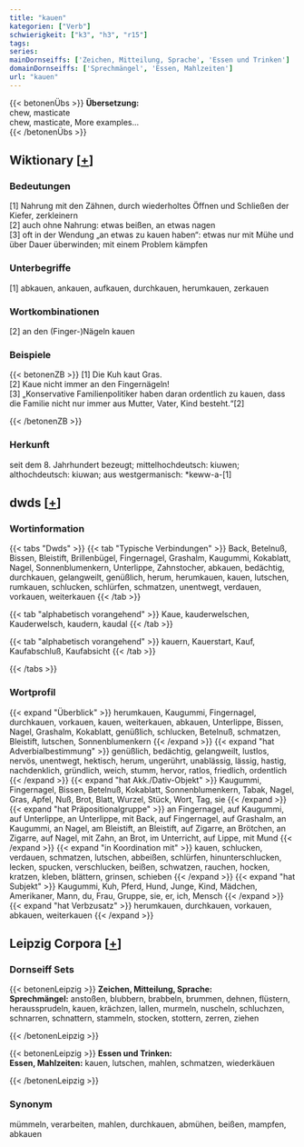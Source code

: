 ```yaml
---
title: "kauen"
kategorien: ["Verb"]
schwierigkeit: ["k3", "h3", "r15"]
tags:
series:
mainDornseiffs: ['Zeichen, Mitteilung, Sprache', 'Essen und Trinken']
domainDornseiffs: ['Sprechmängel', 'Essen, Mahlzeiten']
url: "kauen"
---
```


{{< betonenÜbs >}}
**Übersetzung:**  
chew, masticate  
chew, masticate, More examples...  
{{< /betonenÜbs >}}

## Wiktionary [[+](https://de.wiktionary.org/wiki/kauen)]

### Bedeutungen
[1] Nahrung mit den Zähnen, durch wiederholtes Öffnen und Schließen der Kiefer, zerkleinern  
[2] auch ohne Nahrung: etwas beißen, an etwas nagen  
[3] oft in der Wendung „an etwas zu kauen haben“: etwas nur mit Mühe und über Dauer überwinden; mit einem Problem kämpfen  

### Unterbegriffe
[1] abkauen, ankauen, aufkauen, durchkauen, herumkauen, zerkauen  

### Wortkombinationen
[2] an den (Finger-)Nägeln kauen  

### Beispiele
{{< betonenZB >}}
[1] Die Kuh kaut Gras.  
[2] Kaue nicht immer an den Fingernägeln!  
[3] „Konservative Familienpolitiker haben daran ordentlich zu kauen, dass die Familie nicht nur immer aus Mutter, Vater, Kind besteht.“[2]  

{{< /betonenZB >}}
### Herkunft
seit dem 8. Jahrhundert bezeugt; mittelhochdeutsch: kiuwen; althochdeutsch: kiuwan;  aus westgermanisch: *keww-a-[1]  



## dwds [[+](https://www.dwds.de/wb/kauen)]

### Wortinformation
{{< tabs "Dwds" >}}
{{< tab "Typische Verbindungen" >}}
Back, Betelnuß, Bissen, Bleistift, Brillenbügel, Fingernagel, Grashalm, Kaugummi, Kokablatt, Nagel, Sonnenblumenkern, Unterlippe, Zahnstocher, abkauen, bedächtig, durchkauen, gelangweilt, genüßlich, herum, herumkauen, kauen, lutschen, rumkauen, schlucken, schlürfen, schmatzen, unentwegt, verdauen, vorkauen, weiterkauen
{{< /tab >}}

{{< tab "alphabetisch vorangehend" >}}
Kaue, kauderwelschen, Kauderwelsch, kaudern, kaudal
{{< /tab >}}

{{< tab "alphabetisch vorangehend" >}}
kauern, Kauerstart, Kauf, Kaufabschluß, Kaufabsicht
{{< /tab >}}

{{< /tabs >}}

### Wortprofil
{{< expand "Überblick" >}} herumkauen, Kaugummi, Fingernagel, durchkauen, vorkauen, kauen, weiterkauen, abkauen, Unterlippe, Bissen, Nagel, Grashalm, Kokablatt, genüßlich, schlucken, Betelnuß, schmatzen, Bleistift, lutschen, Sonnenblumenkern {{< /expand >}}
{{< expand "hat Adverbialbestimmung" >}} genüßlich, bedächtig, gelangweilt, lustlos, nervös, unentwegt, hektisch, herum, ungerührt, unablässig, lässig, hastig, nachdenklich, gründlich, weich, stumm, hervor, ratlos, friedlich, ordentlich {{< /expand >}}
{{< expand "hat Akk./Dativ-Objekt" >}} Kaugummi, Fingernagel, Bissen, Betelnuß, Kokablatt, Sonnenblumenkern, Tabak, Nagel, Gras, Apfel, Nuß, Brot, Blatt, Wurzel, Stück, Wort, Tag, sie {{< /expand >}}
{{< expand "hat Präpositionalgruppe" >}} an Fingernagel, auf Kaugummi, auf Unterlippe, an Unterlippe, mit Back, auf Fingernagel, auf Grashalm, an Kaugummi, an Nagel, am Bleistift, an Bleistift, auf Zigarre, an Brötchen, an Zigarre, auf Nagel, mit Zahn, an Brot, im Unterricht, auf Lippe, mit Mund {{< /expand >}}
{{< expand "in Koordination mit" >}} kauen, schlucken, verdauen, schmatzen, lutschen, abbeißen, schlürfen, hinunterschlucken, lecken, spucken, verschlucken, beißen, schwatzen, rauchen, hocken, kratzen, kleben, blättern, grinsen, schieben {{< /expand >}}
{{< expand "hat Subjekt" >}} Kaugummi, Kuh, Pferd, Hund, Junge, Kind, Mädchen, Amerikaner, Mann, du, Frau, Gruppe, sie, er, ich, Mensch {{< /expand >}}
{{< expand "hat Verbzusatz" >}} herumkauen, durchkauen, vorkauen, abkauen, weiterkauen {{< /expand >}}

## Leipzig Corpora [[+](https://corpora.uni-leipzig.de/en/res?word=kauen&corpusId=deu_newscrawl-public_2018)]

### Dornseiff Sets
{{< betonenLeipzig >}}
**Zeichen, Mitteilung, Sprache:**  
**Sprechmängel:** anstoßen, blubbern, brabbeln, brummen, dehnen, flüstern, heraussprudeln, kauen, krächzen, lallen, murmeln, nuscheln, schluchzen, schnarren, schnattern, stammeln, stocken, stottern, zerren, ziehen  

{{< /betonenLeipzig >}}


{{< betonenLeipzig >}}
**Essen und Trinken:**  
**Essen, Mahlzeiten:** kauen, lutschen, mahlen, schmatzen, wiederkäuen  

{{< /betonenLeipzig >}}

### Synonym
mümmeln, verarbeiten, mahlen, durchkauen, abmühen, beißen, mampfen, abkauen


